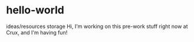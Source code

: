 # hello-world
ideas/resources storage
Hi, I'm working on this pre-work stuff right now at Crux, and I'm having fun!
